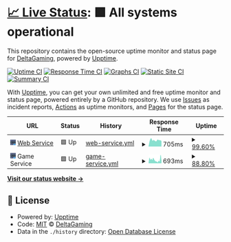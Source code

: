 # [📈 Live Status](https://status.deltagaming.org): <!--live status--> **🟩 All systems operational**

This repository contains the open-source uptime monitor and status page for [DeltaGaming](http://deltagaming.org), powered by [Upptime](https://github.com/upptime/upptime).

[![Uptime CI](https://github.com/DeltaGaming-org/status/workflows/Uptime%20CI/badge.svg)](https://github.com/DeltaGaming-org/status/actions?query=workflow%3A%22Uptime+CI%22)
[![Response Time CI](https://github.com/DeltaGaming-org/status/workflows/Response%20Time%20CI/badge.svg)](https://github.com/DeltaGaming-org/status/actions?query=workflow%3A%22Response+Time+CI%22)
[![Graphs CI](https://github.com/DeltaGaming-org/status/workflows/Graphs%20CI/badge.svg)](https://github.com/DeltaGaming-org/status/actions?query=workflow%3A%22Graphs+CI%22)
[![Static Site CI](https://github.com/DeltaGaming-org/status/workflows/Static%20Site%20CI/badge.svg)](https://github.com/DeltaGaming-org/status/actions?query=workflow%3A%22Static+Site+CI%22)
[![Summary CI](https://github.com/DeltaGaming-org/status/workflows/Summary%20CI/badge.svg)](https://github.com/DeltaGaming-org/status/actions?query=workflow%3A%22Summary+CI%22)

With [Upptime](https://upptime.js.org), you can get your own unlimited and free uptime monitor and status page, powered entirely by a GitHub repository. We use [Issues](https://github.com/DeltaGaming-org/status/issues) as incident reports, [Actions](https://github.com/DeltaGaming-org/status/actions) as uptime monitors, and [Pages](https://status.deltagaming.org) for the status page.

<!--start: status pages-->
<!-- This summary is generated by Upptime (https://github.com/upptime/upptime) -->
<!-- Do not edit this manually, your changes will be overwritten -->
<!-- prettier-ignore -->
| URL | Status | History | Response Time | Uptime |
| --- | ------ | ------- | ------------- | ------ |
| <img alt="" src="https://raw.githubusercontent.com/DeltaGaming-org/status/master/static/server.svg" height="13"> [Web Service](https://deltagaming.org) | 🟩 Up | [web-service.yml](https://github.com/DeltaGaming-org/status/commits/HEAD/history/web-service.yml) | <details><summary><img alt="Response time graph" src="./graphs/web-service/response-time-week.png" height="20"> 705ms</summary><br><a href="https://status.deltagaming.org/history/web-service"><img alt="Response time 733" src="https://img.shields.io/endpoint?url=https%3A%2F%2Fraw.githubusercontent.com%2FDeltaGaming-org%2Fstatus%2FHEAD%2Fapi%2Fweb-service%2Fresponse-time.json"></a><br><a href="https://status.deltagaming.org/history/web-service"><img alt="24-hour response time 584" src="https://img.shields.io/endpoint?url=https%3A%2F%2Fraw.githubusercontent.com%2FDeltaGaming-org%2Fstatus%2FHEAD%2Fapi%2Fweb-service%2Fresponse-time-day.json"></a><br><a href="https://status.deltagaming.org/history/web-service"><img alt="7-day response time 705" src="https://img.shields.io/endpoint?url=https%3A%2F%2Fraw.githubusercontent.com%2FDeltaGaming-org%2Fstatus%2FHEAD%2Fapi%2Fweb-service%2Fresponse-time-week.json"></a><br><a href="https://status.deltagaming.org/history/web-service"><img alt="30-day response time 733" src="https://img.shields.io/endpoint?url=https%3A%2F%2Fraw.githubusercontent.com%2FDeltaGaming-org%2Fstatus%2FHEAD%2Fapi%2Fweb-service%2Fresponse-time-month.json"></a><br><a href="https://status.deltagaming.org/history/web-service"><img alt="1-year response time 733" src="https://img.shields.io/endpoint?url=https%3A%2F%2Fraw.githubusercontent.com%2FDeltaGaming-org%2Fstatus%2FHEAD%2Fapi%2Fweb-service%2Fresponse-time-year.json"></a></details> | <details><summary><a href="https://status.deltagaming.org/history/web-service">99.60%</a></summary><a href="https://status.deltagaming.org/history/web-service"><img alt="All-time uptime 99.78%" src="https://img.shields.io/endpoint?url=https%3A%2F%2Fraw.githubusercontent.com%2FDeltaGaming-org%2Fstatus%2FHEAD%2Fapi%2Fweb-service%2Fuptime.json"></a><br><a href="https://status.deltagaming.org/history/web-service"><img alt="24-hour uptime 100.00%" src="https://img.shields.io/endpoint?url=https%3A%2F%2Fraw.githubusercontent.com%2FDeltaGaming-org%2Fstatus%2FHEAD%2Fapi%2Fweb-service%2Fuptime-day.json"></a><br><a href="https://status.deltagaming.org/history/web-service"><img alt="7-day uptime 99.60%" src="https://img.shields.io/endpoint?url=https%3A%2F%2Fraw.githubusercontent.com%2FDeltaGaming-org%2Fstatus%2FHEAD%2Fapi%2Fweb-service%2Fuptime-week.json"></a><br><a href="https://status.deltagaming.org/history/web-service"><img alt="30-day uptime 99.78%" src="https://img.shields.io/endpoint?url=https%3A%2F%2Fraw.githubusercontent.com%2FDeltaGaming-org%2Fstatus%2FHEAD%2Fapi%2Fweb-service%2Fuptime-month.json"></a><br><a href="https://status.deltagaming.org/history/web-service"><img alt="1-year uptime 99.78%" src="https://img.shields.io/endpoint?url=https%3A%2F%2Fraw.githubusercontent.com%2FDeltaGaming-org%2Fstatus%2FHEAD%2Fapi%2Fweb-service%2Fuptime-year.json"></a></details>
| <img alt="" src="https://raw.githubusercontent.com/DeltaGaming-org/status/master/static/server.svg" height="13"> Game Service | 🟩 Up | [game-service.yml](https://github.com/DeltaGaming-org/status/commits/HEAD/history/game-service.yml) | <details><summary><img alt="Response time graph" src="./graphs/game-service/response-time-week.png" height="20"> 693ms</summary><br><a href="https://status.deltagaming.org/history/game-service"><img alt="Response time 952" src="https://img.shields.io/endpoint?url=https%3A%2F%2Fraw.githubusercontent.com%2FDeltaGaming-org%2Fstatus%2FHEAD%2Fapi%2Fgame-service%2Fresponse-time.json"></a><br><a href="https://status.deltagaming.org/history/game-service"><img alt="24-hour response time 370" src="https://img.shields.io/endpoint?url=https%3A%2F%2Fraw.githubusercontent.com%2FDeltaGaming-org%2Fstatus%2FHEAD%2Fapi%2Fgame-service%2Fresponse-time-day.json"></a><br><a href="https://status.deltagaming.org/history/game-service"><img alt="7-day response time 693" src="https://img.shields.io/endpoint?url=https%3A%2F%2Fraw.githubusercontent.com%2FDeltaGaming-org%2Fstatus%2FHEAD%2Fapi%2Fgame-service%2Fresponse-time-week.json"></a><br><a href="https://status.deltagaming.org/history/game-service"><img alt="30-day response time 952" src="https://img.shields.io/endpoint?url=https%3A%2F%2Fraw.githubusercontent.com%2FDeltaGaming-org%2Fstatus%2FHEAD%2Fapi%2Fgame-service%2Fresponse-time-month.json"></a><br><a href="https://status.deltagaming.org/history/game-service"><img alt="1-year response time 952" src="https://img.shields.io/endpoint?url=https%3A%2F%2Fraw.githubusercontent.com%2FDeltaGaming-org%2Fstatus%2FHEAD%2Fapi%2Fgame-service%2Fresponse-time-year.json"></a></details> | <details><summary><a href="https://status.deltagaming.org/history/game-service">88.80%</a></summary><a href="https://status.deltagaming.org/history/game-service"><img alt="All-time uptime 93.56%" src="https://img.shields.io/endpoint?url=https%3A%2F%2Fraw.githubusercontent.com%2FDeltaGaming-org%2Fstatus%2FHEAD%2Fapi%2Fgame-service%2Fuptime.json"></a><br><a href="https://status.deltagaming.org/history/game-service"><img alt="24-hour uptime 100.00%" src="https://img.shields.io/endpoint?url=https%3A%2F%2Fraw.githubusercontent.com%2FDeltaGaming-org%2Fstatus%2FHEAD%2Fapi%2Fgame-service%2Fuptime-day.json"></a><br><a href="https://status.deltagaming.org/history/game-service"><img alt="7-day uptime 88.80%" src="https://img.shields.io/endpoint?url=https%3A%2F%2Fraw.githubusercontent.com%2FDeltaGaming-org%2Fstatus%2FHEAD%2Fapi%2Fgame-service%2Fuptime-week.json"></a><br><a href="https://status.deltagaming.org/history/game-service"><img alt="30-day uptime 93.56%" src="https://img.shields.io/endpoint?url=https%3A%2F%2Fraw.githubusercontent.com%2FDeltaGaming-org%2Fstatus%2FHEAD%2Fapi%2Fgame-service%2Fuptime-month.json"></a><br><a href="https://status.deltagaming.org/history/game-service"><img alt="1-year uptime 93.56%" src="https://img.shields.io/endpoint?url=https%3A%2F%2Fraw.githubusercontent.com%2FDeltaGaming-org%2Fstatus%2FHEAD%2Fapi%2Fgame-service%2Fuptime-year.json"></a></details>

<!--end: status pages-->

[**Visit our status website →**](https://status.deltagaming.org)

## 📄 License

- Powered by: [Upptime](https://github.com/upptime/upptime)
- Code: [MIT](./LICENSE) © [DeltaGaming](http://deltagaming.org)
- Data in the `./history` directory: [Open Database License](https://opendatacommons.org/licenses/odbl/1-0/)

